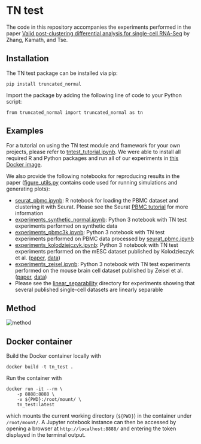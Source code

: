 # TN test

The code in this repository accompanies the experiments performed in the paper [Valid post-clustering differential analysis for single-cell RNA-Seq](https://www.biorxiv.org/content/10.1101/463265v2) by Zhang, Kamath, and Tse. 

## Installation

The TN test package can be installed via pip:

```
pip install truncated_normal
```

Import the package by adding the following line of code to your Python script:

```
from truncated_normal import truncated_normal as tn
```

## Examples

For a tutorial on using the TN test module and framework for your own projects, please refer to [tntest_tutorial.ipynb](tntest_tutorial.ipynb). We were able to install all required R and Python packages and run all of our experiments in [this Docker image](https://hub.docker.com/r/heatonresearch/jupyter-python-r/).

We also provide the following notebooks for reproducing results in the paper ([figure_utils.py](experiments/figure_utils.py) contains code used for running simulations and generating plots):
- [seurat_pbmc.ipynb](experiments/seurat_pbmc.ipynb): R notebook for loading the PBMC dataset and clustering it with Seurat. Please see the Seurat [PBMC tutorial](https://satijalab.org/seurat/pbmc3k_tutorial.html) for more information
- [experiments_synthetic_normal.ipynb](experiments/experiments_synthetic_normal.ipynb): Python 3 notebook with TN test experiments performed on synthetic data
- [experiments_pbmc3k.ipynb](experiments/experiments_pbmc3k.ipynb): Python 3 notebook with TN test experiments performed on PBMC data processed by [seurat_pbmc.ipynb](experiments/seurat_pbmc.ipynb)
- [experiments_kolodziejczyk.ipynb](experiments/experiments_kolodziejczyk.ipynb): Python 3 notebook with TN test experiments performed on the mESC dataset published by Kolodzieczyk et al. ([paper](http://www.sciencedirect.com/science/article/pii/S193459091500418X?via%3Dihub), [data](https://github.com/BatzoglouLabSU/SIMLR/tree/SIMLR/data))
- [experiments_zeisel.ipynb](experiments/experiments_zeisel.ipynb): Python 3 notebook with TN test experiments performed on the mouse brain cell dataset published by Zeisel et al. ([paper](http://science.sciencemag.org/content/347/6226/1138.full), [data](http://linnarssonlab.org/cortex/))
- Please see the [linear_separability](experiments/linear_separability) directory for experiments showing that several published single-cell datasets are linearly separable


## Method

![method](method.png)


## Docker container

Build the Docker container locally with

```
docker build -t tn_test .
```

Run the container with

```
docker run -it --rm \
    -p 8888:8888 \
    -v ${PWD}:/root/mount/ \
    tn_test:latest
```

which mounts the current working directory (`${PWD}`) in the container under `/root/mount/`.
A Jupyter notebook instance can then be accessed by opening a browser at `http://localhost:8888/` and entering the token displayed in the terminal output.
